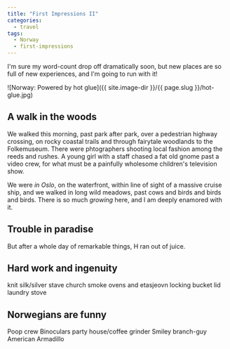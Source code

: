 ```yaml
---
title: "First Impressions II"
categories:
  - travel
tags:
  - Norway
  - first-impressions
---
```


I'm sure my word-count drop off dramatically soon,
but new places are so full of new experiences, and I'm going to run with it!

![Norway: Powered by hot glue]({{ site.image-dir }}/{{ page.slug }}/hot-glue.jpg)

## A walk in the woods

We walked this morning, past park after park, over a pedestrian highway crossing,
on rocky coastal trails and through fairytale woodlands to the Folkemuseum. 
There were phtographers shooting local fashion among the reeds and rushes.
A young girl with a staff chased a fat old gnome past a video crew,
for what must be a painfully wholesome children's television show.


We were _in Oslo_, on the waterfront, within line of sight of a massive cruise ship,
and we walked in long wild meadows, past cows and birds and birds and birds.
There is so much _growing_ here, and I am deeply enamored with it.

## Trouble in paradise

But after a whole day of remarkable things, H ran out of juice.

## Hard work and ingenuity
knit silk/silver
stave church
smoke ovens and etasjeovn
locking bucket lid
laundry stove

## Norwegians are funny

Poop crew
Binoculars
party house/coffee grinder
Smiley branch-guy
American Armadillo

